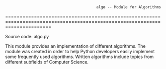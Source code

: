                                              algo -- Module for Algorithms
============================================================================================================================

Source code: algo.py

   This module provides an implementation of different algorithms. The module was created in order to help Python developers easily implement some frequently used algorithms. Written algorithms include topics from different subfields of Computer Science.
